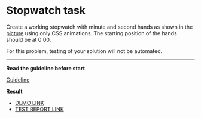 # Stopwatch task

Create a working stopwatch with minute and second hands as shown in the [picture](stopwatch.png) using only CSS animations. The starting position of the hands should be at 0:00.

For this problem, testing of your solution will not be automated.

---
**Read the guideline before start**

[Guideline](https://github.com/mate-academy/layout_task-guideline/blob/master/README.md)

**Result**

- [DEMO LINK](https://ivanvfedenko.github.io/layout_stop-watch/)
- [TEST REPORT LINK](https://ivanvfedenko.github.io/layout_stop-watch/report/html_report/)

